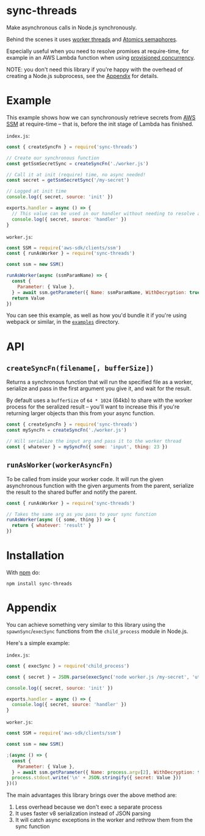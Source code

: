 # sync-threads

Make asynchronous calls in Node.js synchronously.

Behind the scenes it uses [worker threads](https://nodejs.org/api/worker_threads.html) and [Atomics semaphores](https://developer.mozilla.org/en-US/docs/Web/JavaScript/Reference/Global_Objects/Atomics).

Especially useful when you need to resolve promises at require-time,
for example in an AWS Lambda function when using [provisioned concurrency](https://docs.aws.amazon.com/lambda/latest/dg/configuration-concurrency.html#configuration-concurrency-provisioned).

NOTE: you don't need this library if you're happy with the overhead of creating a Node.js subprocess,
see the [Appendix](#appendix) for details.

# Example

This example shows how we can synchronously retrieve secrets from [AWS SSM](https://docs.aws.amazon.com/systems-manager/latest/userguide/systems-manager-parameter-store.html)
at require-time – that is, before the init stage of Lambda has finished.

`index.js`:

```js
const { createSyncFn } = require('sync-threads')

// Create our synchronous function
const getSsmSecretSync = createSyncFn('./worker.js')

// Call it at init (require) time, no async needed!
const secret = getSsmSecretSync('/my-secret')

// Logged at init time
console.log({ secret, source: 'init' })

exports.handler = async () => {
  // This value can be used in our handler without needing to resolve anything async
  console.log({ secret, source: 'handler' })
}
```

`worker.js`:

```js
const SSM = require('aws-sdk/clients/ssm')
const { runAsWorker } = require('sync-threads')

const ssm = new SSM()

runAsWorker(async (ssmParamName) => {
  const {
    Parameter: { Value },
  } = await ssm.getParameter({ Name: ssmParamName, WithDecryption: true }).promise()
  return Value
})
```

You can see this example, as well as how you'd bundle it if you're using webpack or similar, in the [`examples`](./examples) directory.

# API

## `createSyncFn(filename[, bufferSize])`

Returns a synchronous function that will run the specified file as a worker, serialize and pass in the first argument you give it, and wait for the result.

By default uses a `bufferSize` of `64 * 1024` (64kb) to share with the worker process for the seralized result – you'll want to increase this if you're returning larger objects than this from your async function.

```js
const { createSyncFn } = require('sync-threads')
const mySyncFn = createSyncFn('./worker.js')

// Will serialize the input arg and pass it to the worker thread
const { whatever } = mySyncFn({ some: 'input', thing: 23 })
```

## `runAsWorker(workerAsyncFn)`

To be called from inside your worker code. It will run the given asynchronous function with the given arguments from the parent, serialize the result to the shared buffer and notify the parent.

```js
const { runAsWorker } = require('sync-threads')

// Takes the same arg as you pass to your sync function
runAsWorker(async ({ some, thing }) => {
  return { whatever: 'result' }
})
```

# Installation

With [npm](http://npmjs.org/) do:

```
npm install sync-threads
```

# Appendix

You can achieve something very similar to this library using the
`spawnSync`/`execSync` functions from the `child_process` module in Node.js.

Here's a simple example:

`index.js`:

```js
const { execSync } = require('child_process')

const { secret } = JSON.parse(execSync('node worker.js /my-secret', 'utf8').trim().split('\n').pop())

console.log({ secret, source: 'init' })

exports.handler = async () => {
  console.log({ secret, source: 'handler' })
}
```

`worker.js`:

```js
const SSM = require('aws-sdk/clients/ssm')

const ssm = new SSM()

;(async () => {
  const {
    Parameter: { Value },
  } = await ssm.getParameter({ Name: process.argv[2], WithDecryption: true }).promise()
  process.stdout.write('\n' + JSON.stringify({ secret: Value }))
})()
```

The main advantages this library brings over the above method are:

1. Less overhead because we don't exec a separate process
2. It uses faster v8 serialization instead of JSON parsing
3. It will catch async exceptions in the worker and rethrow them from the sync function
